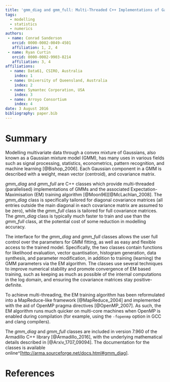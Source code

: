```yaml
---
title: 'gmm_diag and gmm_full: Multi-Threaded C++ Implementations of Gaussian Mixture Models and Expectation-Maximisation'
tags:
  - modelling
  - statistics
  - numerics
authors:
 - name: Conrad Sanderson
   orcid: 0000-0002-0049-4501
   affiliation: 1, 2, 4
 - name: Ryan Curtin
   orcid: 0000-0002-9903-8214
   affiliation: 3, 4
affiliations:
  - name: Data61, CSIRO, Australia
    index: 1
  - name: University of Queensland, Australia
    index: 2
  - name: Symantec Corporation, USA
    index: 3
  - name: Arroyo Consortium
    index: 4
date: 3 August 2016
bibliography: paper.bib
---
```


# Summary

Modelling multivariate data through a convex mixture of Gaussians,
also known as a Gaussian mixture model (GMM),
has many uses in various fields such as signal processing,
statistics, econometrics, pattern recognition, and machine learning [@Bishop_2006].
Each Gaussian component in a GMM is described with a weight, mean vector (centroid), and covariance matrix.

*gmm_diag* and *gmm_full* are C++ classes which provide multi-threaded (parallelised) implementations of GMMs
and the associated Expectation-Maximisation (EM) training algorithm [@Moon96][@McLachlan_2008].
The *gmm_diag* class is specifically tailored for diagonal covariance matrices
(all entries outside the main diagonal in each covariance matrix are assumed to be zero),
while the *gmm_full* class is tailored for full covariance matrices.
The *gmm_diag* class is typically much faster to train and use than the *gmm_full* class,
at the potential cost of some reduction in modelling accuracy.

The interface for the *gmm_diag* and *gmm_full* classes
allows the user full control over the parameters for GMM fitting,
as well as easy and flexible access to the trained model.
Specifically, the two classes contain functions for likelihood evaluation,
vector quantisation, histogram generation, data synthesis, and parameter modification,
in addition to training (learning) the GMM parameters via the EM algorithm.
The classes use several techniques to improve numerical stability
and promote convergence of EM based training,
such as keeping as much as possible of the internal computations in the log domain,
and ensuring the covariance matrices stay positive-definite.

To achieve multi-threading, the EM training algorithm has been reformulated into a MapReduce-like framework [@MapReduce_2004]
and implemented with the aid of OpenMP pragma directives [@OpenMP_2007].
As such, the EM algorithm runs much quicker on multi-core machines when OpenMP is enabled during compilation
(for example, using the ```-fopenmp``` option in GCC and clang compilers).

The *gmm_diag* and *gmm_full* classes are included in version 7.960 of the Armadillo C++ library [@Armadillo_2016],
with the underlying mathematical details described in [@Arxiv_1707_09094].
The documentation for the classes is available online^[http://arma.sourceforge.net/docs.html#gmm_diag].

# References
